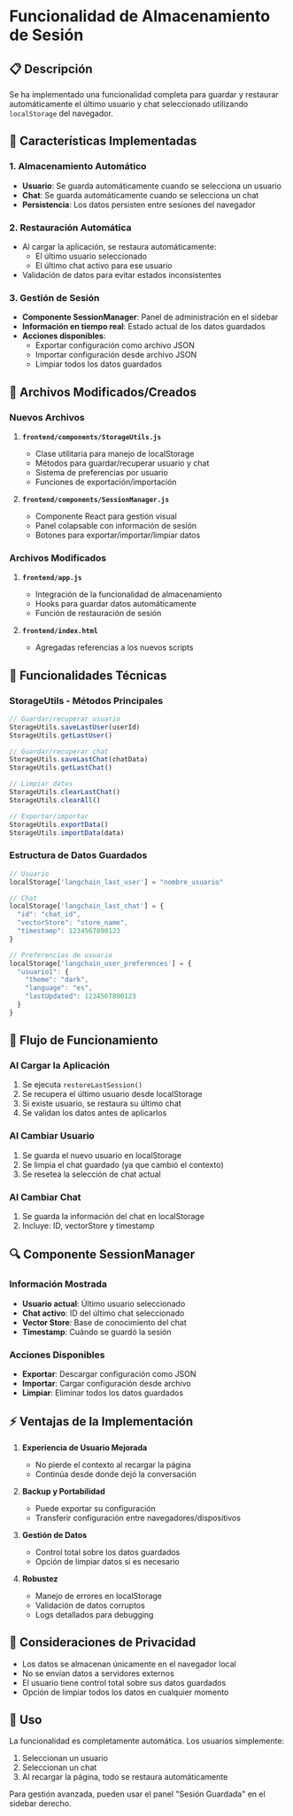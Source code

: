 # Funcionalidad de Almacenamiento de Sesión

## 📋 Descripción
Se ha implementado una funcionalidad completa para guardar y restaurar automáticamente el último usuario y chat seleccionado utilizando `localStorage` del navegador.

## 🚀 Características Implementadas

### 1. Almacenamiento Automático
- **Usuario**: Se guarda automáticamente cuando se selecciona un usuario
- **Chat**: Se guarda automáticamente cuando se selecciona un chat
- **Persistencia**: Los datos persisten entre sesiones del navegador

### 2. Restauración Automática
- Al cargar la aplicación, se restaura automáticamente:
  - El último usuario seleccionado
  - El último chat activo para ese usuario
- Validación de datos para evitar estados inconsistentes

### 3. Gestión de Sesión
- **Componente SessionManager**: Panel de administración en el sidebar
- **Información en tiempo real**: Estado actual de los datos guardados
- **Acciones disponibles**:
  - Exportar configuración como archivo JSON
  - Importar configuración desde archivo JSON
  - Limpiar todos los datos guardados

## 📁 Archivos Modificados/Creados

### Nuevos Archivos
1. **`frontend/components/StorageUtils.js`**
   - Clase utilitaria para manejo de localStorage
   - Métodos para guardar/recuperar usuario y chat
   - Sistema de preferencias por usuario
   - Funciones de exportación/importación

2. **`frontend/components/SessionManager.js`**
   - Componente React para gestión visual
   - Panel colapsable con información de sesión
   - Botones para exportar/importar/limpiar datos

### Archivos Modificados
1. **`frontend/app.js`**
   - Integración de la funcionalidad de almacenamiento
   - Hooks para guardar datos automáticamente
   - Función de restauración de sesión

2. **`frontend/index.html`**
   - Agregadas referencias a los nuevos scripts

## 🔧 Funcionalidades Técnicas

### StorageUtils - Métodos Principales
```javascript
// Guardar/recuperar usuario
StorageUtils.saveLastUser(userId)
StorageUtils.getLastUser()

// Guardar/recuperar chat
StorageUtils.saveLastChat(chatData)
StorageUtils.getLastChat()

// Limpiar datos
StorageUtils.clearLastChat()
StorageUtils.clearAll()

// Exportar/importar
StorageUtils.exportData()
StorageUtils.importData(data)
```

### Estructura de Datos Guardados
```javascript
// Usuario
localStorage['langchain_last_user'] = "nombre_usuario"

// Chat
localStorage['langchain_last_chat'] = {
  "id": "chat_id",
  "vectorStore": "store_name",
  "timestamp": 1234567890123
}

// Preferencias de usuario
localStorage['langchain_user_preferences'] = {
  "usuario1": {
    "theme": "dark",
    "language": "es",
    "lastUpdated": 1234567890123
  }
}
```

## 🎯 Flujo de Funcionamiento

### Al Cargar la Aplicación
1. Se ejecuta `restoreLastSession()`
2. Se recupera el último usuario desde localStorage
3. Si existe usuario, se restaura su último chat
4. Se validan los datos antes de aplicarlos

### Al Cambiar Usuario
1. Se guarda el nuevo usuario en localStorage
2. Se limpia el chat guardado (ya que cambió el contexto)
3. Se resetea la selección de chat actual

### Al Cambiar Chat
1. Se guarda la información del chat en localStorage
2. Incluye: ID, vectorStore y timestamp

## 🔍 Componente SessionManager

### Información Mostrada
- **Usuario actual**: Último usuario seleccionado
- **Chat activo**: ID del último chat seleccionado
- **Vector Store**: Base de conocimiento del chat
- **Timestamp**: Cuándo se guardó la sesión

### Acciones Disponibles
- **Exportar**: Descargar configuración como JSON
- **Importar**: Cargar configuración desde archivo
- **Limpiar**: Eliminar todos los datos guardados

## ⚡ Ventajas de la Implementación

1. **Experiencia de Usuario Mejorada**
   - No pierde el contexto al recargar la página
   - Continúa desde donde dejó la conversación

2. **Backup y Portabilidad**
   - Puede exportar su configuración
   - Transferir configuración entre navegadores/dispositivos

3. **Gestión de Datos**
   - Control total sobre los datos guardados
   - Opción de limpiar datos si es necesario

4. **Robustez**
   - Manejo de errores en localStorage
   - Validación de datos corruptos
   - Logs detallados para debugging

## 🔐 Consideraciones de Privacidad
- Los datos se almacenan únicamente en el navegador local
- No se envían datos a servidores externos
- El usuario tiene control total sobre sus datos guardados
- Opción de limpiar todos los datos en cualquier momento

## 🚀 Uso
La funcionalidad es completamente automática. Los usuarios simplemente:
1. Seleccionan un usuario
2. Seleccionan un chat
3. Al recargar la página, todo se restaura automáticamente

Para gestión avanzada, pueden usar el panel "Sesión Guardada" en el sidebar derecho. 